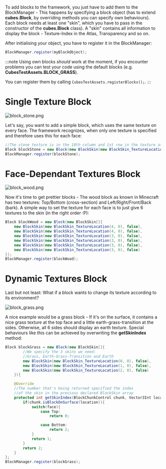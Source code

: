 To add blocks to the framework, you just have to add them to the
BlockManager - This happens by specifying a block object (has to extend
**cubes.Block**, by overriding methods you can specify own behaviours).
Each block needs at least one "skin", which you have to pass in the
constructor of the **cubes.Block** class). A "skin" contains all
information to display the block - Texture-Index in the Atlas,
Transparency and so on.

After initialising your object, you have to register it in the
BlockManager:

```java
BlockManager.register(myBlockObject);
```

:::note
Using own blocks *should* work at the moment, if you encounter problems
you can test your code using the default blocks (e.g.
**CubesTestAssets.BLOCK\_GRASS**).

You can register them by calling `CubesTestAssets.registerBlocks();`.
:::

Single Texture Block
====================

![block\_stone.png](http://destroflyer.mania-community.de/other/imagehost/cubes/block_stone.png)

Let's say, you want to add a simple block, which uses the same texture
on every face. The framework recognizes, when only one texture is
specified and therefore uses this for each face:

```java
//The stone texture is in the 10th column and 1st row in the texture atlas
Block blockStone = new Block(new BlockSkin(new BlockSkin_TextureLocation(9, 0), false));
BlockManager.register(blockStone);
```

Face-Dependant Textures Block
=============================

![block\_wood.png](http://destroflyer.mania-community.de/other/imagehost/cubes/block_wood.png)

Now it's time to get prettier blocks - The wood block as known in
Minecraft has two textures: Top/Bottom (cross-section) and
Left/Right/Front/Back (bark). A simple way to set the texture for each
face is to just give 6 textures to the skin (in the right order :P):

```java
Block blockWood = new Block(new BlockSkin[]{
    new BlockSkin(new BlockSkin_TextureLocation(4, 0), false),
    new BlockSkin(new BlockSkin_TextureLocation(4, 0), false),
    new BlockSkin(new BlockSkin_TextureLocation(3, 0), false),
    new BlockSkin(new BlockSkin_TextureLocation(3, 0), false),
    new BlockSkin(new BlockSkin_TextureLocation(3, 0), false),
    new BlockSkin(new BlockSkin_TextureLocation(3, 0), false)
});
BlockManager.register(blockWood);
```

Dynamic Textures Block
======================

Last but not least: What if a block wants to change its texture
according to its environment?

![block\_grass.png](http://destroflyer.mania-community.de/other/imagehost/cubes/block_grass.png)

A nice example would be a grass block - If it's on the surface, it
contains a nice grass texture at the top face and a little
earth-grass-transition at the sides. Otherwise, all 6 sides should
display an earth texture. Special behaviours like this can be achieved
by overwriting the **getSkinIndex** method:

```java
Block blockGrass = new Block(new BlockSkin[]{
        //We specify the 3 skins we need:
        //Grass, Earth-Grass-Transition and Earth
        new BlockSkin(new BlockSkin_TextureLocation(0, 0), false),
        new BlockSkin(new BlockSkin_TextureLocation(1, 0), false),
        new BlockSkin(new BlockSkin_TextureLocation(2, 0), false)
    }){

    @Override
    //The number that's being returned specified the index
    //of the skin in the previous declared BlockSkin array
    protected int getSkinIndex(BlockChunkControl chunk, Vector3Int location, Block.Face face){
        if(chunk.isBlockOnSurface(location)){
            switch(face){
                case Top:
                    return 0;

                case Bottom:
                    return 2;
            }
            return 1;
        }
        return 2;
    }
};
BlockManager.register(blockGrass);
```
